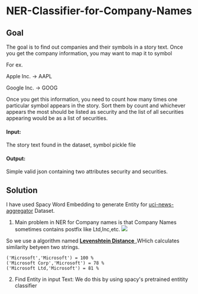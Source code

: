 # NER-Classifier-for-Company-Names
## Goal

The goal is to find out companies and their symbols in a story text. Once you get the company information, you may want to map it to symbol 

For ex.

Apple Inc. -> AAPL

Google Inc. -> GOOG


Once you get this information, you need to count how many times one particular symbol appears in the story. Sort them by count and whichever appears the most should be listed as security and the list of all securities appearing would be as a list of securities.

#### Input: 

The story text found in the dataset, symbol pickle file

#### Output:

Simple valid json containing two attributes security and securities. 

## Solution
I have used Spacy Word Embedding to generate Entity for [uci-news-aggregator](https://archive.ics.uci.edu/ml/datasets/News+Aggregator) Dataset.

1. Main problem in NER for Company names is that Company Names sometimes contains postfix like Ltd,Inc,etc.
![](img/fuz.png)

So we use a algorithm named **[Levenshtein Distance ](https://dzone.com/articles/the-levenshtein-algorithm-1)** ,WHich calculates similarity betyeen two strings.

    ('Microsoft','Microsoft') = 100 %
    ('Microsoft Corp','Microsoft') = 78 %
    ('Microsoft Ltd,'Microsoft') = 81 %
    
       
2. Find Entity in input Text:
We do this by using spacy's pretrained entitity classifier


### 
    




